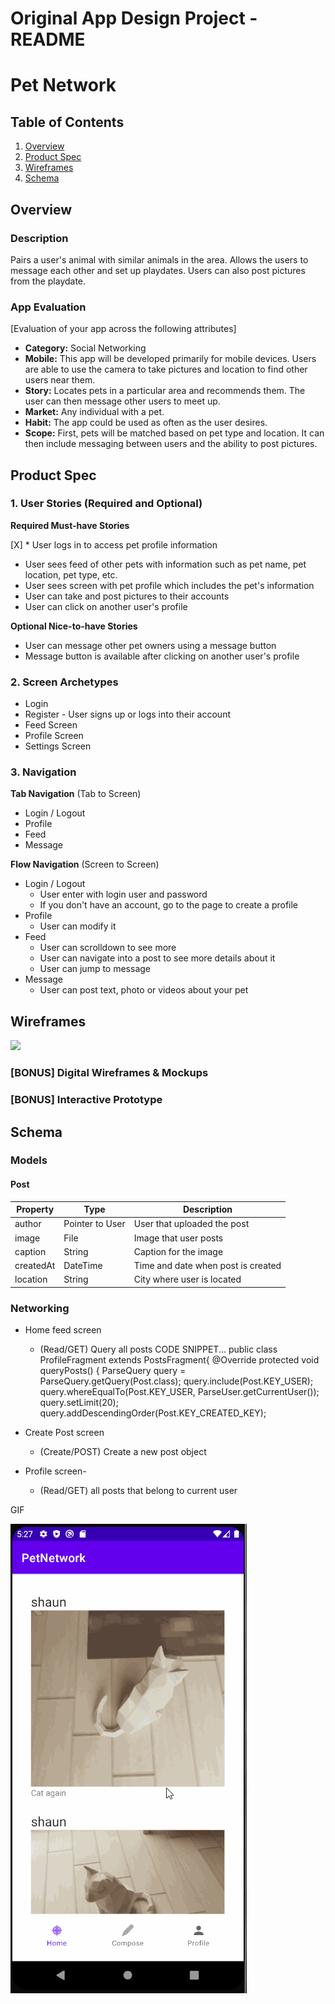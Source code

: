 Original App Design Project - README
===
#     Pet Network

## Table of Contents
1. [Overview](#Overview)
1. [Product Spec](#Product-Spec)
1. [Wireframes](#Wireframes)
2. [Schema](#Schema)

## Overview
### Description
Pairs a user's animal with similar animals in the area. Allows the users to message each other and set up playdates. Users can also post pictures from the playdate.

### App Evaluation
[Evaluation of your app across the following attributes]
- **Category:** Social Networking
- **Mobile:** This app will be developed primarily for mobile devices. Users are able to use the camera to take pictures and location to find other users near them.
- **Story:** Locates pets in a particular area and recommends them. The user can then message other users to meet up.
- **Market:** Any individual with a pet.
- **Habit:** The app could be used as often as the user desires.
- **Scope:** First, pets will be matched based on pet type and location. It can then include messaging between users and the ability to post pictures.

## Product Spec

### 1. User Stories (Required and Optional)

**Required Must-have Stories**

[X] * User logs in to access pet profile information
* User sees feed of other pets with information such as pet name, pet location, pet type, etc.
* User sees screen with pet profile which includes the pet's information
* User can take and post pictures to their accounts
* User can click on another user's profile

**Optional Nice-to-have Stories**

* User can message other pet owners using a message button
* Message button is available after clicking on another user's profile

### 2. Screen Archetypes

* Login 
* Register - User signs up or logs into their account
* Feed Screen
* Profile Screen
* Settings Screen

### 3. Navigation

**Tab Navigation** (Tab to Screen)

* Login / Logout
* Profile
* Feed
* Message

**Flow Navigation** (Screen to Screen)

* Login / Logout
   * User enter with login user and password
   * If you don't have an account, go to the page to create a profile
* Profile
   * User can modify it
* Feed
    * User can scrolldown to see more
    * User can navigate into a post to see more details about it
    * User can jump to message 
* Message
    * User can post text, photo or videos about your pet 

## Wireframes
![](https://i.imgur.com/5bcRTka.jpg)


### [BONUS] Digital Wireframes & Mockups

### [BONUS] Interactive Prototype

## Schema 

### Models

#### Post

   |Property|Type|Description|
   |---|---|---|
   |author|Pointer to User|User that uploaded the post|
   |image|File|Image that user posts|
   |caption|String|Caption for the image|
   |createdAt|DateTime|Time and date when post is created|
   |location|String|City where user is located|
   

### Networking
- Home feed screen 
    - (Read/GET) Query all posts
    CODE SNIPPET...
public class ProfileFragment extends PostsFragment{
    @Override
    protected void queryPosts() {
        ParseQuery<Post> query = ParseQuery.getQuery(Post.class);
        query.include(Post.KEY_USER);
        query.whereEqualTo(Post.KEY_USER, ParseUser.getCurrentUser());
        query.setLimit(20);
        query.addDescendingOrder(Post.KEY_CREATED_KEY);
        
- Create Post screen 
    - (Create/POST) Create a new post object
- Profile screen-
    - (Read/GET) all posts that belong to current user

GIF


<img src='walkthrough.gif' title='Video Walkthrough' width='' alt='Video Walkthrough' />
